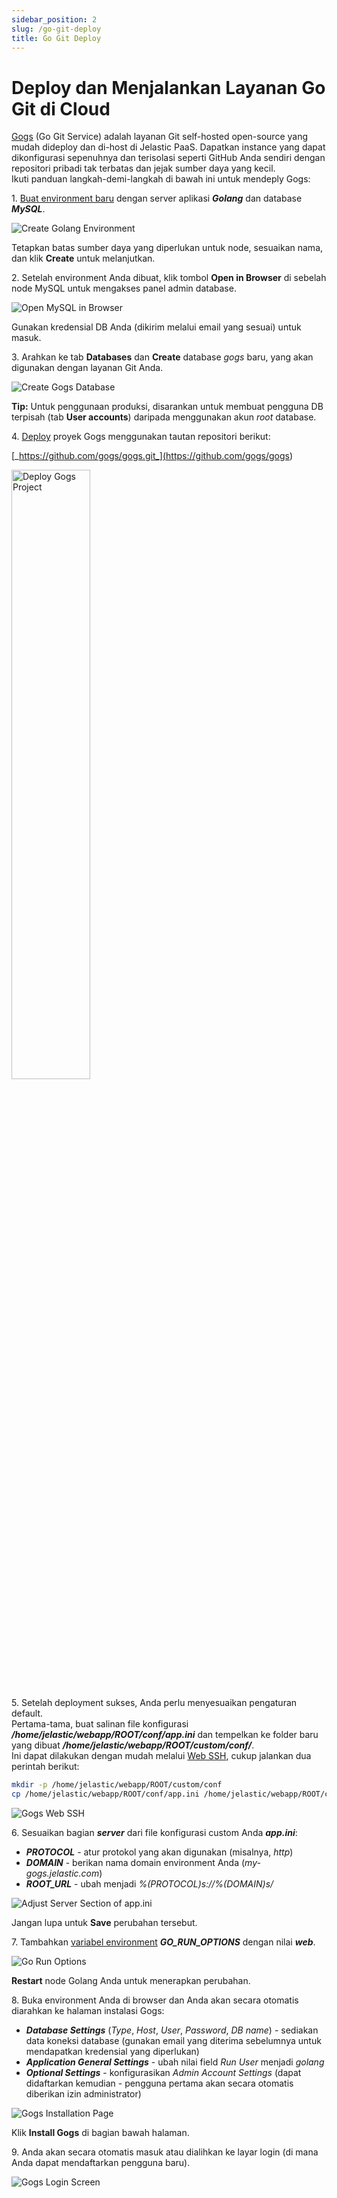 ```yaml
---
sidebar_position: 2
slug: /go-git-deploy
title: Go Git Deploy
---
```


# Deploy dan Menjalankan Layanan Go Git di Cloud

[Gogs](<https://gogs.io/>) (Go Git Service) adalah layanan Git self-hosted open-source yang mudah dideploy dan di-host di Jelastic PaaS. Dapatkan instance yang dapat dikonfigurasi sepenuhnya dan terisolasi seperti GitHub Anda sendiri dengan repositori pribadi tak terbatas dan jejak sumber daya yang kecil.  
Ikuti panduan langkah-demi-langkah di bawah ini untuk mendeply Gogs:  

1\. [Buat environment baru](<https://docs.dewacloud.com/docs/setting-up-environment/>) dengan server aplikasi **_Golang_** dan database **_MySQL_**.  

<img src="https://assets.dewacloud.com/dewacloud-docs/go-lang/go-git-deploy/create-golang-environment.png" alt="Create Golang Environment" max-width="100%"/>

Tetapkan batas sumber daya yang diperlukan untuk node, sesuaikan nama, dan klik **Create** untuk melanjutkan.  

2\. Setelah environment Anda dibuat, klik tombol **Open in Browser** di sebelah node MySQL untuk mengakses panel admin database.  

<img src="https://assets.dewacloud.com/dewacloud-docs/go-lang/go-git-deploy/open-my-gogs-in-a-browser.png" alt="Open MySQL in Browser" max-width="100%"/>

Gunakan kredensial DB Anda (dikirim melalui email yang sesuai) untuk masuk.  

3\. Arahkan ke tab **Databases** dan **Create** database _gogs_ baru, yang akan digunakan dengan layanan Git Anda.  

<img src="https://assets.dewacloud.com/dewacloud-docs/go-lang/go-git-deploy/create-a-gogs-database.png" alt="Create Gogs Database" max-width="100%"/>

**Tip:** Untuk penggunaan produksi, disarankan untuk membuat pengguna DB terpisah (tab **User accounts**) daripada menggunakan akun _root_ database.

4\. [Deploy](<https://docs.dewacloud.com/docs/deployment-guide/#vcs>) proyek Gogs menggunakan tautan repositori berikut:

[_https://github.com/gogs/gogs.git_](<https://github.com/gogs/gogs>)  

<img src="https://assets.dewacloud.com/dewacloud-docs/go-lang/go-git-deploy/deploy-the-gogs-project.png" alt="Deploy Gogs Project" width="50%"/>

5\. Setelah deployment sukses, Anda perlu menyesuaikan pengaturan default.  
Pertama-tama, buat salinan file konfigurasi **_/home/jelastic/webapp/ROOT/conf/app.ini_** dan tempelkan ke folder baru yang dibuat **_/home/jelastic/webapp/ROOT/custom/conf/_**.  
Ini dapat dilakukan dengan mudah melalui [Web SSH](<https://docs.dewacloud.com/docs/web-ssh-client/>), cukup jalankan dua perintah berikut:  

```bash
mkdir -p /home/jelastic/webapp/ROOT/custom/conf
cp /home/jelastic/webapp/ROOT/conf/app.ini /home/jelastic/webapp/ROOT/custom/conf/app.ini
```

<img src="https://assets.dewacloud.com/dewacloud-docs/go-lang/go-git-deploy/my-gogs-web-ssh.png" alt="Gogs Web SSH" max-width="100%"/>

6\. Sesuaikan bagian **_server_** dari file konfigurasi custom Anda **_app.ini_**:

  * **_PROTOCOL_** \- atur protokol yang akan digunakan (misalnya, _http_)
  * **_DOMAIN_** \- berikan nama domain environment Anda (_my-gogs.jelastic.com_)
  * **_ROOT_URL_** \- ubah menjadi _%(PROTOCOL)s://%(DOMAIN)s/_

<img src="https://assets.dewacloud.com/dewacloud-docs/go-lang/go-git-deploy/adjust-the-server-section-of-app.ini_.png" alt="Adjust Server Section of app.ini" max-width="100%"/>

Jangan lupa untuk **Save** perubahan tersebut.  

7\. Tambahkan [variabel environment](<https://docs.dewacloud.com/docs/environment-variables/>) **_GO_RUN_OPTIONS_** dengan nilai **_web_**.  

<img src="https://assets.dewacloud.com/dewacloud-docs/go-lang/go-git-deploy/go-run-option.png" alt="Go Run Options" max-width="100%"/>

**Restart** node Golang Anda untuk menerapkan perubahan.  

8\. Buka environment Anda di browser dan Anda akan secara otomatis diarahkan ke halaman instalasi Gogs:

  * **_Database Settings_** (_Type_, _Host_, _User_, _Password_, _DB name_) - sediakan data koneksi database (gunakan email yang diterima sebelumnya untuk mendapatkan kredensial yang diperlukan)
  * **_Application General Settings_** \- ubah nilai field _Run User_ menjadi _golang_
  * **_Optional Settings_** \- konfigurasikan _Admin Account Settings_ (dapat didaftarkan kemudian - pengguna pertama akan secara otomatis diberikan izin administrator)

<img src="https://assets.dewacloud.com/dewacloud-docs/go-lang/go-git-deploy/gogs-installation-page.png" alt="Gogs Installation Page" max-width="100%"/>

Klik **Install Gogs** di bagian bawah halaman.  

9\. Anda akan secara otomatis masuk atau dialihkan ke layar login (di mana Anda dapat mendaftarkan pengguna baru).  

<img src="https://assets.dewacloud.com/dewacloud-docs/go-lang/go-git-deploy/gogs-login-screen.png" alt="Gogs Login Screen" max-width="100%"/>

